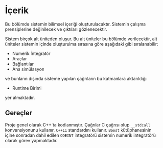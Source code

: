 # İçerik

Bu bölümde sistemin bilimsel içeriği oluşturulacaktır. Sistemin çalışma prensiplerine değinilecek ve çıktıları gözlenecektir.

Sistem birçok alt üniteden oluşur. Bu alt üniteler bu bölümde verilecektir, alt üniteler sistemin içinde oluşturulma sırasına göre aşağıdaki gibi sıralanabilir:

* Numerik İntegratör
* Araçlar
* Bağlantılar
* Ana simülasyon

ve bunların dışında sisteme yapılan çağrıların bu katmanlara aktarıldığı
* Runtime Birimi

yer almaktadır.

## Gereçler

Proje genel olarak C++'ta kodlanmıştır.
Çağrılar C çağrısı olup `__stdcall` konvansiyonunu kullanır. `C++11` standardını kullanır. `Boost` kütüphanesinin içine sonradan dahil edilen `ODEINT` integratörü sistemin numerik integratörü olarak görev yapmaktadır.
